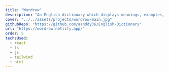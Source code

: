 ```yaml
---
title: "Wordrow"
description: "An English dictionary which displays meanings, examples, syllables, antonyms and synonyms of the English word you like. Created using the WordsAPI from RapidAPI."
cover: "../../assets/projects/wordrow-main.jpg"
githubRepo: "https://github.com/aanddy36/English-Dictionary"
url: "https://wordrow.netlify.app/"
order: 5
techsUsed:
  - react
  - ts
  - js
  - tailwind
  - html
---
```

